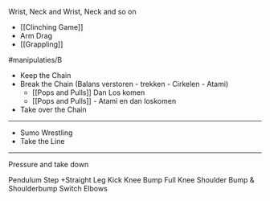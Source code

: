 Wrist, Neck and Wrist, Neck and so on 
- [[Clinching Game]]
- Arm Drag
- [[Grappling]]

#manipulaties/B

- Keep the Chain
- Break the Chain (Balans verstoren - trekken - Cirkelen - Atami)
	- [[Pops and Pulls]] Dan Los komen
	- [[Pops and Pulls]] - Atami en dan loskomen
- Take over the Chain
--- 
- Sumo Wrestling
- Take the Line
---
Pressure and take down


Pendulum Step +Straight Leg Kick
Knee Bump
Full Knee
Shoulder Bump & Shoulderbump Switch
Elbows
